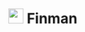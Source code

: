 # <img src="https://github.com/rutikwankhade/Finman/blob/master/icons/expenses.png" width="30px" height="30px"> Finman